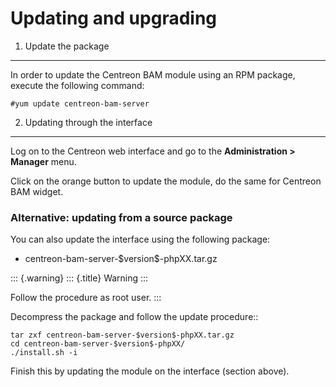 Updating and upgrading
======================

1. Update the package
---------------------

In order to update the Centreon BAM module using an RPM package, execute
the following command:

    #yum update centreon-bam-server

2. Updating through the interface
---------------------------------

Log on to the Centreon web interface and go to the **Administration \>
Manager** menu.

Click on the orange button to update the module, do the same for
Centreon BAM widget.

### Alternative: updating from a source package

You can also update the interface using the following package:

-   centreon-bam-server-\$version\$-phpXX.tar.gz

::: {.warning}
::: {.title}
Warning
:::

Follow the procedure as root user.
:::

Decompress the package and follow the update procedure::

    tar zxf centreon-bam-server-$version$-phpXX.tar.gz
    cd centreon-bam-server-$version$-phpXX/
    ./install.sh -i

Finish this by updating the module on the interface (section above).
